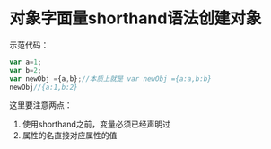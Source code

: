 # 对象字面量shorthand语法创建对象

示范代码：

```js
var a=1;
var b=2;
var newObj ={a,b};//本质上就是 var newObj ={a:a,b:b}
newObj//{a:1,b:2}
```

这里要注意两点：

1. 使用shorthand之前，变量必须已经声明过
2. 属性的名直接对应属性的值




